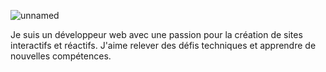 ![unnamed](https://github.com/user-attachments/assets/70f1269c-12d6-4d24-9aa6-21dac9ed8aa6)

Je suis un développeur web avec une passion pour la création de sites interactifs et réactifs. J'aime relever des défis techniques et apprendre de nouvelles compétences.

